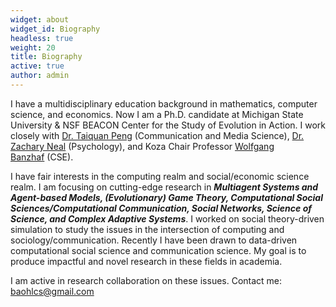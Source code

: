 ```yaml
---
widget: about
widget_id: Biography
headless: true
weight: 20
title: Biography
active: true
author: admin
---
```

I have a multidisciplinary education background in mathematics, computer science, and economics. Now I am a Ph.D. candidate at Michigan State University & NSF BEACON Center for the Study of Evolution in Action. I work closely with [Dr. Taiquan Peng](https://comartsci.msu.edu/our-people/taiquan-winson-peng) (Communication and Media Science), [Dr. Zachary Neal](https://www.zacharyneal.com/) (Psychology), and Koza Chair Professor [Wolfgang Banzhaf](http://www.cse.msu.edu/~banzhafw/) (CSE).

I have fair interests in the computing realm and social/economic science realm. I am focusing on cutting-edge research in ***Multiagent Systems and Agent-based Models, (Evolutionary) Game Theory, Computational Social Sciences/Computational Communication, Social Networks, Science of Science, and Complex Adaptive Systems***. I worked on social theory-driven simulation to study the issues in the intersection of computing and sociology/communication. Recently I have been drawn to data-driven computational social science and communication science. My goal is to produce impactful and novel research in these fields in academia.

I am active in research collaboration on these issues. Contact me: baohlcs@gmail.com